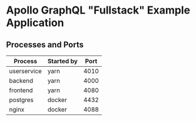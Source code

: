 # Apollo GraphQL "Fullstack" Example Application

## Processes and Ports

| Process     | Started by | Port |
| ----------- | ---------- | ---- |
| userservice | yarn       | 4010 |
| backend     | yarn       | 4000 |
| frontend    | yarn       | 4080 |
| postgres    | docker     | 4432 |
| nginx       | docker     | 4088 |
